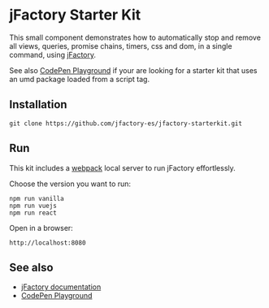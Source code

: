 # jFactory Starter Kit

This small component demonstrates how to automatically stop and remove all views, queries, promise chains, timers, css and dom, in a single command, using [jFactory](https://github.com/jfactory-es/jfactory).

See also [CodePen Playground](https://github.com/jfactory-es/jfactory/blob/master/docs/index-playground.md) 
if your are looking for a starter kit that uses an umd package loaded from a script tag.

## Installation

```
git clone https://github.com/jfactory-es/jfactory-starterkit.git
```

## Run

This kit includes a [webpack](https://webpack.js.org/configuration/dev-server/) local server to run jFactory effortlessly. 

Choose the version you want to run:

```
npm run vanilla
npm run vuejs
npm run react
```

Open in a browser:
```
http://localhost:8080
```
## See also

* [jFactory documentation](https://github.com/jfactory-es/jfactory/blob/master/doc/ref-index.md)
* [CodePen Playground](https://github.com/jfactory-es/jfactory/blob/master/docs/index-playground.md)

